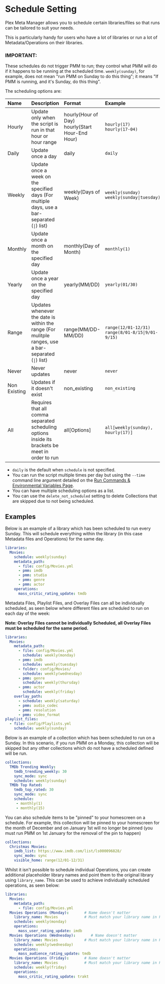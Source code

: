# Schedule Setting

Plex Meta Manager allows you to schedule certain libraries/files so that runs can be tailored to suit your needs.

This is particularly handy for users who have a lot of libraries or run a lot of Metadata/Operations on their libraries.

### IMPORTANT:

These schedules do not trigger PMM to run; they control what PMM will do if it happens to be running at the scheduled time.  `weekly(sunday)`, for example, does not mean "run PMM on Sunday to do this thing"; it means "If PMM is running, and it's Sunday, do this thing".

The scheduling options are:

| Name         | Description                                                                                                         | Format                                             | Example                                                              |
|:-------------|:--------------------------------------------------------------------------------------------------------------------|:---------------------------------------------------|:---------------------------------------------------------------------|
| Hourly       | Update only when the script is run in that hour or hour range                                                       | hourly(Hour of Day)<br>hourly(Start Hour-End Hour) | `hourly(17)`<br>`hourly(17-04)`                                      |
| Daily        | Update once a day                                                                                                   | daily                                              | `daily`                                                              |
| Weekly       | Update once a week on the specified days (For multiple days, use a bar-separated (<code>&#124;</code>) list)        | weekly(Days of Week)                               | `weekly(sunday)`<br><code>weekly(sunday&#124;tuesday)</code>         |
| Monthly      | Update once a month on the specified day                                                                            | monthly(Day of Month)                              | `monthly(1)`                                                         |
| Yearly       | Update once a year on the specified day                                                                             | yearly(MM/DD)                                      | `yearly(01/30)`                                                      |
| Range        | Updates whenever the date is within the range (For mulitple ranges, use a bar-separated (<code>&#124;</code>) list) | range(MM/DD-MM/DD)                                 | `range(12/01-12/31)`<br><code>range(8/01-8/15&#124;9/01-9/15)</code> |
| Never        | Never updates                                                                                                       | never                                              | `never`                                                              |
| Non Existing | Updates if it doesn't exist                                                                                         | non_existing                                       | `non_existing`                                                       |
| All          | Requires that all comma separated scheduling options inside its brackets be meet in order to run                    | all[Options]                                       | `all[weekly(sunday), hourly(17)]`                                    |

* `daily` is the default when `schedule` is not specified.
* You can run the script multiple times per day but using the `--time` command line argument detailed on the [Run Commands & Environmental Variables Page](../../pmm/essentials/environmental.md#time-to-run).
* You can have multiple scheduling options as a list.
* You can use the `delete_not_scheduled` setting to delete Collections that are skipped due to not being scheduled.

## Examples 

Below is an example of a library which has been scheduled to run every Sunday. This will schedule everything within the library (in this case Metadata files and Operations) for the same day.


```yaml
libraries:
  Movies:
    schedule: weekly(sunday)
    metadata_path:
      - file: config/Movies.yml
      - pmm: imdb
      - pmm: studio
      - pmm: genre
      - pmm: actor
    operations:
      mass_critic_rating_update: tmdb
```

Metadata Files, Playlist Files, and Overlay Files can all be individually scheduled, as seen below where different files are scheduled to run on each day of the week: 

**Note: Overlay Files cannot be individually Scheduled, all Overlay Files must be scheduled for the same period.**

```yaml
libraries:
  Movies:
    metadata_path:
      - file: config/Movies.yml
        schedule: weekly(monday)
      - pmm: imdb
        schedule: weekly(tuesday)
      - folder: config/Movies/
        schedule: weekly(wednesday)
      - pmm: genre
        schedule: weekly(thursday)
      - pmm: actor
        schedule: weekly(friday)
    overlay_path:
      - schedule: weekly(saturday)
      - pmm: audio_codec
      - pmm: resolution
      - pmm: video_format
playlist_files:
  - file: config/Playlists.yml
    schedule: weekly(sunday)
```

Below is an example of a collection which has been scheduled to run on a Sunday. In this scenario, if you run PMM on a Monday, this collection will be skipped but any other collections which do not have a scheduled defined will be run.

```yaml
collections:
  TMDb Trending Weekly:
    tmdb_trending_weekly: 30
    sync_mode: sync
    schedule: weekly(sunday)
  TMDb Top Rated:
    tmdb_top_rated: 30
    sync_mode: sync
    schedule: 
     - monthly(1)
     - monthly(15)
```

You can also schedule items to be "pinned" to your homescreen on a schedule. For example, this collection will be pinned to your homescreen for the month of December and on January 1st will no longer be pinned (you must run PMM on 1st January for the removal of the pin to happen)

```yaml
collections:
  Christmas Movies:
    imdb_list: https://www.imdb.com/list/ls000096828/
    sync_mode: sync
    visible_home: range(12/01-12/31)
```

Whilst it isn't possible to schedule individual Operations, you can create additional placeholder library names and point them to the original library using `library_name`. This can be used to achieve individually scheduled operations, as seen below:
```yaml
libraries:
  Movies:
    metadata_path:
      - file: config/Movies.yml
  Movies Operations (Monday):       # Name doesn't matter
    library_name: Movies            # Must match your library name in Plex
    schedule: weekly(monday)
    operations:
      mass_user_rating_update: imdb
  Movies Operations (Wednesday):       # Name doesn't matter
    library_name: Movies            # Must match your library name in Plex
    schedule: weekly(wednesday)
    operations:
      mass_audience_rating_update: tmdb
  Movies Operations (Friday):       # Name doesn't matter
    library_name: Movies            # Must match your library name in Plex
    schedule: weekly(friday)
    operations:
      mass_critic_rating_update: trakt
```
